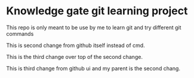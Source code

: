 # Knowledge gate git learning project
This repo is only meant to be use by me to learn git and try different git commands

This is second change from github itself instead of cmd.

This is the third change over top of the second change.

This is third change from github ui and my parent is the second chang.


